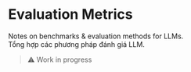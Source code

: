 # Evaluation Metrics

Notes on benchmarks & evaluation methods for LLMs.  
Tổng hợp các phương pháp đánh giá LLM.

> ⚠️ Work in progress
